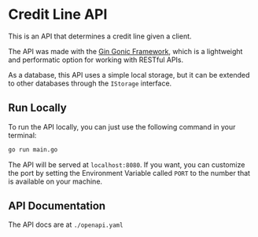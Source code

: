 # Credit Line API

This is an API that determines a credit line given a client.

The API was made with the [Gin Gonic Framework](https://github.com/gin-gonic/gin), which is a lightweight and performatic option for working with RESTful APIs.

As a database, this API uses a simple local storage, but it can be extended to other databases through the `IStorage` interface.

## Run Locally

To run the API locally, you can just use the following command in your terminal:

```sh
go run main.go
```

The API will be served at `localhost:8080`. If you want, you can customize the port by setting the Environment Variable called `PORT` to the number that is available on your machine.

## API Documentation

The API docs are at `./openapi.yaml`
